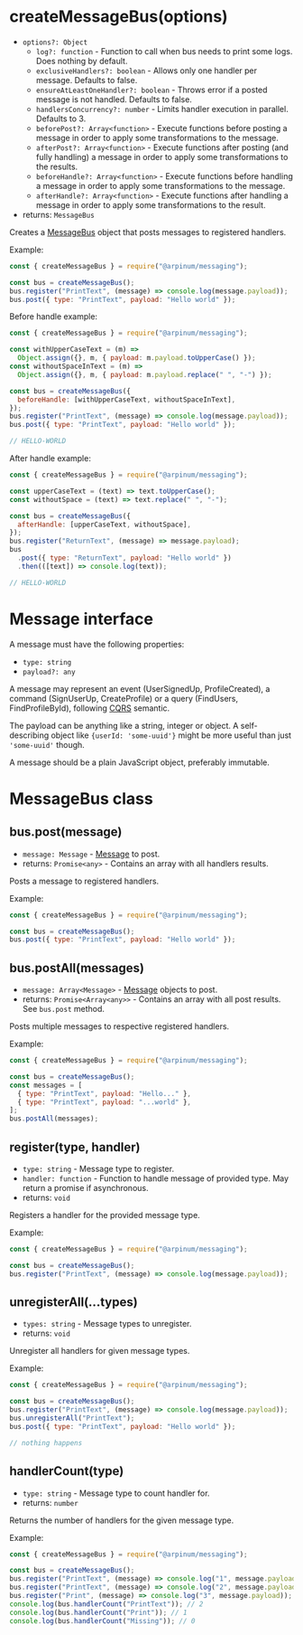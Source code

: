 # createMessageBus(options)

- `options?: Object`
  - `log?: function` - Function to call when bus needs to print some logs. Does nothing by default.
  - `exclusiveHandlers?: boolean` - Allows only one handler per message. Defaults to false.
  - `ensureAtLeastOneHandler?: boolean` - Throws error if a posted message is not handled. Defaults to false.
  - `handlersConcurrency?: number` - Limits handler execution in parallel. Defaults to 3.
  - `beforePost?: Array<function>` - Execute functions before posting a message in order to apply some transformations to the message.
  - `afterPost?: Array<function>` - Execute functions after posting (and fully handling) a message in order to apply some transformations to the results.
  - `beforeHandle?: Array<function>` - Execute functions before handling a message in order to apply some transformations to the message.
  - `afterHandle?: Array<function>` - Execute functions after handling a message in order to apply some transformations to the result.
- returns: `MessageBus`

Creates a [MessageBus] object that posts messages to registered handlers.

Example:

```javascript
const { createMessageBus } = require("@arpinum/messaging");

const bus = createMessageBus();
bus.register("PrintText", (message) => console.log(message.payload));
bus.post({ type: "PrintText", payload: "Hello world" });
```

Before handle example:

```javascript
const { createMessageBus } = require("@arpinum/messaging");

const withUpperCaseText = (m) =>
  Object.assign({}, m, { payload: m.payload.toUpperCase() });
const withoutSpaceInText = (m) =>
  Object.assign({}, m, { payload: m.payload.replace(" ", "-") });

const bus = createMessageBus({
  beforeHandle: [withUpperCaseText, withoutSpaceInText],
});
bus.register("PrintText", (message) => console.log(message.payload));
bus.post({ type: "PrintText", payload: "Hello world" });

// HELLO-WORLD
```

After handle example:

```javascript
const { createMessageBus } = require("@arpinum/messaging");

const upperCaseText = (text) => text.toUpperCase();
const withoutSpace = (text) => text.replace(" ", "-");

const bus = createMessageBus({
  afterHandle: [upperCaseText, withoutSpace],
});
bus.register("ReturnText", (message) => message.payload);
bus
  .post({ type: "ReturnText", payload: "Hello world" })
  .then(([text]) => console.log(text));

// HELLO-WORLD
```

# Message interface

A message must have the following properties:

- `type: string`
- `payload?: any`

A message may represent an event (UserSignedUp, ProfileCreated), a command (SignUserUp, CreateProfile) or a query (FindUsers, FindProfileById), following [CQRS] semantic.

The payload can be anything like a string, integer or object. A self-describing object like `{userId: 'some-uuid'}` might be more useful than just `'some-uuid'` though.

A message should be a plain JavaScript object, preferably immutable.

# MessageBus class

## bus.post(message)

- `message: Message` - [Message] to post.
- returns: `Promise<any>` - Contains an array with all handlers results.

Posts a message to registered handlers.

Example:

```javascript
const { createMessageBus } = require("@arpinum/messaging");

const bus = createMessageBus();
bus.post({ type: "PrintText", payload: "Hello world" });
```

## bus.postAll(messages)

- `message: Array<Message>` - [Message] objects to post.
- returns: `Promise<Array<any>>` - Contains an array with all post results. See `bus.post` method.

Posts multiple messages to respective registered handlers.

Example:

```javascript
const { createMessageBus } = require("@arpinum/messaging");

const bus = createMessageBus();
const messages = [
  { type: "PrintText", payload: "Hello..." },
  { type: "PrintText", payload: "...world" },
];
bus.postAll(messages);
```

## register(type, handler)

- `type: string` - Message type to register.
- `handler: function` - Function to handle message of provided type. May return a promise if asynchronous.
- returns: `void`

Registers a handler for the provided message type.

Example:

```javascript
const { createMessageBus } = require("@arpinum/messaging");

const bus = createMessageBus();
bus.register("PrintText", (message) => console.log(message.payload));
```

## unregisterAll(...types)

- `types: string` - Message types to unregister.
- returns: `void`

Unregister all handlers for given message types.

Example:

```javascript
const { createMessageBus } = require("@arpinum/messaging");

const bus = createMessageBus();
bus.register("PrintText", (message) => console.log(message.payload));
bus.unregisterAll("PrintText");
bus.post({ type: "PrintText", payload: "Hello world" });

// nothing happens
```

## handlerCount(type)

- `type: string` - Message type to count handler for.
- returns: `number`

Returns the number of handlers for the given message type.

Example:

```javascript
const { createMessageBus } = require("@arpinum/messaging");

const bus = createMessageBus();
bus.register("PrintText", (message) => console.log("1", message.payload));
bus.register("PrintText", (message) => console.log("2", message.payload));
bus.register("Print", (message) => console.log("3", message.payload));
console.log(bus.handlerCount("PrintText")); // 2
console.log(bus.handlerCount("Print")); // 1
console.log(bus.handlerCount("Missing")); // 0
```

[messagebus]: #messagebus-object
[message]: #message-interface
[cqrs]: https://martinfowler.com/bliki/CQRS.html

